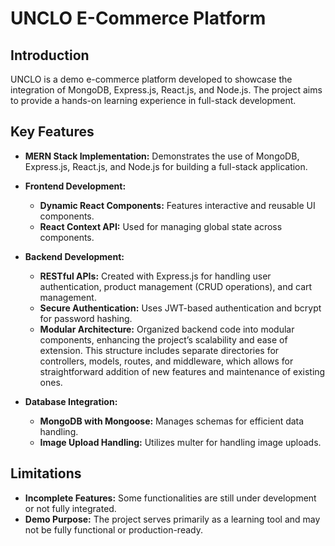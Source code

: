 # UNCLO E-Commerce Platform

## Introduction

UNCLO is a demo e-commerce platform developed to showcase the integration of MongoDB, Express.js, React.js, and Node.js. The project aims to provide a hands-on learning experience in full-stack development.

## Key Features

- **MERN Stack Implementation:** Demonstrates the use of MongoDB, Express.js, React.js, and Node.js for building a full-stack application.

- **Frontend Development:**
  - **Dynamic React Components:** Features interactive and reusable UI components.
  - **React Context API:** Used for managing global state across components.

- **Backend Development:**
  - **RESTful APIs:** Created with Express.js for handling user authentication, product management (CRUD operations), and cart management.
  - **Secure Authentication:** Uses JWT-based authentication and bcrypt for password hashing.
  - **Modular Architecture:** Organized backend code into modular components, enhancing the project’s scalability and ease of extension. This structure includes separate directories for controllers, models, routes, and middleware, which allows for straightforward addition of new features and maintenance of existing ones.

- **Database Integration:**
  - **MongoDB with Mongoose:** Manages schemas for efficient data handling.
  - **Image Upload Handling:** Utilizes multer for handling image uploads.


## Limitations

- **Incomplete Features:** Some functionalities are still under development or not fully integrated.
- **Demo Purpose:** The project serves primarily as a learning tool and may not be fully functional or production-ready.




